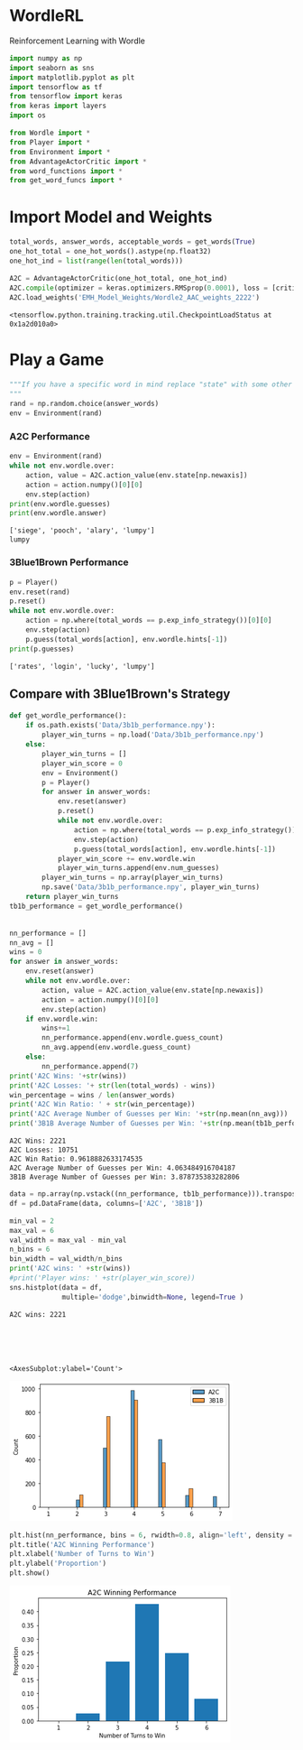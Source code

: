 # WordleRL
 Reinforcement Learning with Wordle

```python
import numpy as np
import seaborn as sns
import matplotlib.pyplot as plt
import tensorflow as tf
from tensorflow import keras
from keras import layers
import os
```


```python
from Wordle import *
from Player import *
from Environment import *
from AdvantageActorCritic import *
from word_functions import *
from get_word_funcs import *
```

# Import Model and Weights


```python
total_words, answer_words, acceptable_words = get_words(True)
one_hot_total = one_hot_words().astype(np.float32)
one_hot_ind = list(range(len(total_words)))
```


```python
A2C = AdvantageActorCritic(one_hot_total, one_hot_ind)
A2C.compile(optimizer = keras.optimizers.RMSprop(0.0001), loss = [critic_loss, actor_loss])
A2C.load_weights('EMH_Model_Weights/Wordle2_AAC_weights_2222')
```




    <tensorflow.python.training.tracking.util.CheckpointLoadStatus at 0x1a2d010a0>



# Play a Game


```python
"""If you have a specific word in mind replace "state" with some other word
"""
rand = np.random.choice(answer_words)
env = Environment(rand)
```

### A2C Performance


```python
env = Environment(rand)
while not env.wordle.over:
    action, value = A2C.action_value(env.state[np.newaxis])
    action = action.numpy()[0][0]
    env.step(action)
print(env.wordle.guesses)
print(env.wordle.answer)
```

    ['siege', 'pooch', 'alary', 'lumpy']
    lumpy


### 3Blue1Brown Performance


```python
p = Player()
env.reset(rand)
p.reset()
while not env.wordle.over:
    action = np.where(total_words == p.exp_info_strategy())[0][0]
    env.step(action)
    p.guess(total_words[action], env.wordle.hints[-1])
print(p.guesses)
```

    ['rates', 'login', 'lucky', 'lumpy']


## Compare with 3Blue1Brown's Strategy


```python
def get_wordle_performance():
    if os.path.exists('Data/3b1b_performance.npy'):
        player_win_turns = np.load('Data/3b1b_performance.npy')
    else:
        player_win_turns = []
        player_win_score = 0
        env = Environment()
        p = Player()
        for answer in answer_words:
            env.reset(answer)
            p.reset()
            while not env.wordle.over:
                action = np.where(total_words == p.exp_info_strategy())[0][0]
                env.step(action)
                p.guess(total_words[action], env.wordle.hints[-1])
            player_win_score += env.wordle.win
            player_win_turns.append(env.num_guesses)
        player_win_turns = np.array(player_win_turns)
        np.save('Data/3b1b_performance.npy', player_win_turns)
    return player_win_turns
tb1b_performance = get_wordle_performance()
        
```


```python
nn_performance = []
nn_avg = []
wins = 0
for answer in answer_words:
    env.reset(answer)
    while not env.wordle.over:
        action, value = A2C.action_value(env.state[np.newaxis])
        action = action.numpy()[0][0]
        env.step(action)
    if env.wordle.win:
        wins+=1
        nn_performance.append(env.wordle.guess_count)
        nn_avg.append(env.wordle.guess_count)
    else:
        nn_performance.append(7)
print('A2C Wins: '+str(wins))
print('A2C Losses: '+ str(len(total_words) - wins))
win_percentage = wins / len(answer_words)
print('A2C Win Ratio: ' + str(win_percentage))
print('A2C Average Number of Guesses per Win: '+str(np.mean(nn_avg)))
print('3B1B Average Number of Guesses per Win: '+str(np.mean(tb1b_performance)))
```

    A2C Wins: 2221
    A2C Losses: 10751
    A2C Win Ratio: 0.9618882633174535
    A2C Average Number of Guesses per Win: 4.063484916704187
    3B1B Average Number of Guesses per Win: 3.878735383282806



```python
data = np.array(np.vstack((nn_performance, tb1b_performance))).transpose()
df = pd.DataFrame(data, columns=['A2C', '3B1B'])
```


```python
min_val = 2
max_val = 6
val_width = max_val - min_val
n_bins = 6
bin_width = val_width/n_bins
print('A2C wins: ' +str(wins))
#print('Player wins: ' +str(player_win_score))
sns.histplot(data = df,
             multiple='dodge',binwidth=None, legend=True )

```

    A2C wins: 2221





    <AxesSubplot:ylabel='Count'>




    
![png](output_15_2.png)
    



```python
plt.hist(nn_performance, bins = 6, rwidth=0.8, align='left', density = True)
plt.title('A2C Winning Performance')
plt.xlabel('Number of Turns to Win')
plt.ylabel('Proportion')
plt.show()
```


    
![png](output_16_0.png)
    



```python

```
